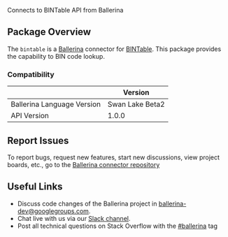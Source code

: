 Connects to BINTable API from Ballerina

## Package Overview
The `bintable` is a [Ballerina](https://ballerina.io/) connector for [BINTable](https://bintable.com/get-api).
This package provides the capability to BIN code lookup.

### Compatibility
|                               | Version               |
|-------------------------------|-----------------------|
| Ballerina Language Version    | Swan Lake Beta2       |
| API Version                   | 1.0.0                 |

## Report Issues
To report bugs, request new features, start new discussions, view project boards, etc., go to the [Ballerina connector repository](https://github.com/ballerina-platform/ballerinax-openapi-connectors)
## Useful Links
- Discuss code changes of the Ballerina project in [ballerina-dev@googlegroups.com](mailto:ballerina-dev@googlegroups.com).
- Chat live with us via our [Slack channel](https://ballerina.io/community/slack/).
- Post all technical questions on Stack Overflow with the [#ballerina](https://stackoverflow.com/questions/tagged/ballerina) tag
